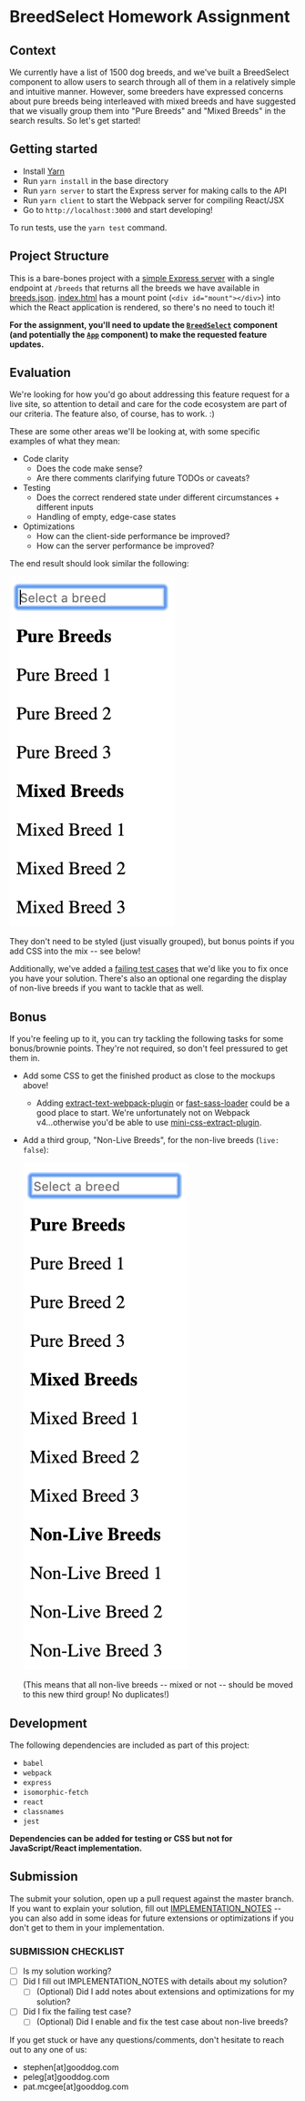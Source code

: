 # BreedSelect Homework Assignment

## Context
We currently have a list of 1500 dog breeds, and we've built a BreedSelect component to allow users to search through all of them in a relatively simple and intuitive manner.  However, some breeders have expressed concerns about pure breeds being interleaved with mixed breeds and have suggested that we visually group them into "Pure Breeds" and "Mixed Breeds" in the search results.  So let's get started!

## Getting started
- Install [Yarn](https://yarnpkg.com/en/docs/install#mac-stable)
- Run `yarn install` in the base directory
- Run `yarn server` to start the Express server for making calls to the API
- Run `yarn client` to start the Webpack server for compiling React/JSX
- Go to `http://localhost:3000` and start developing!

To run tests, use the `yarn test` command.

## Project Structure
This is a bare-bones project with a [simple Express server](server.js) with a single endpoint at `/breeds` that returns all the breeds we have available in [breeds.json](breeds.json).  [index.html](index.html) has a mount point (`<div id="mount"></div>`) into which the React application is rendered, so there's no need to touch it!

**For the assignment, you'll need to update the [`BreedSelect`](components/BreedSelect/index.jsx) component (and potentially the [`App`](components/App/index.jsx) component) to make the requested feature updates.**

## Evaluation
We're looking for how you'd go about addressing this feature request for a live site, so attention to detail and care for the code ecosystem are part of our criteria.  The feature also, of course, has to work. :)

These are some other areas we'll be looking at, with some specific examples of what they mean:
- Code clarity
  - Does the code make sense?
  - Are there comments clarifying future TODOs or caveats?
- Testing
  - Does the correct rendered state under different circumstances + different inputs
  - Handling of empty, edge-case states
- Optimizations
  - How can the client-side performance be improved?
  - How can the server performance be improved?

The end result should look similar the following:

![Two Groups](img/pure_and_mixed.png?raw=true "Two Groups")

They don't need to be styled (just visually grouped), but bonus points if you add CSS into the mix -- see below!

Additionally, we've added a [failing test cases](components/BreedSelect/test/BreedSelect.test.jsx) that we'd like you to fix once you have your solution.  There's also an optional one regarding the display of non-live breeds if you want to tackle that as well.

## Bonus
If you're feeling up to it, you can try tackling the following tasks for some bonus/brownie points.  They're not required, so don't feel pressured to get them in.

- Add some CSS to get the finished product as close to the mockups above!
  - Adding [extract-text-webpack-plugin](https://github.com/webpack-contrib/extract-text-webpack-plugin) or [fast-sass-loader](https://github.com/yibn2008/fast-sass-loader) could be a good place to start.  We're unfortunately not on Webpack v4...otherwise you'd be able to use [mini-css-extract-plugin](https://github.com/webpack-contrib/mini-css-extract-plugin).
- Add a third group, "Non-Live Breeds", for the non-live breeds (`live: false`):

  ![Three Groups](img/pure_mixed_non-live.png?raw=true "Three Groups")

  (This means that all non-live breeds -- mixed or not -- should be moved to this new third group!  No duplicates!)

## Development
The following dependencies are included as part of this project:
- `babel`
- `webpack`
- `express`
- `isomorphic-fetch`
- `react`
- `classnames`
- `jest`

**Dependencies can be added for testing or CSS but not for JavaScript/React implementation.**

## Submission
The submit your solution, open up a pull request against the master branch.  If you want to explain your solution, fill out [IMPLEMENTATION_NOTES](IMPLEMENTATION_NOTES) -- you can also add in some ideas for future extensions or optimizations if you don't get to them in your implementation.

### SUBMISSION CHECKLIST
- [ ] Is my solution working?
- [ ] Did I fill out IMPLEMENTATION_NOTES with details about my solution?
  - [ ] (Optional) Did I add notes about extensions and optimizations for my solution?
- [ ] Did I fix the failing test case?
  - [ ] (Optional) Did I enable and fix the test case about non-live breeds?

If you get stuck or have any questions/comments, don't hesitate to reach out to any one of us:
- stephen[at]gooddog.com
- peleg[at]gooddog.com
- pat.mcgee[at]gooddog.com
